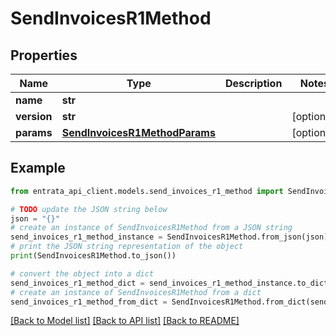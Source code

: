 # SendInvoicesR1Method


## Properties

Name | Type | Description | Notes
------------ | ------------- | ------------- | -------------
**name** | **str** |  | 
**version** | **str** |  | [optional] 
**params** | [**SendInvoicesR1MethodParams**](SendInvoicesR1MethodParams.md) |  | [optional] 

## Example

```python
from entrata_api_client.models.send_invoices_r1_method import SendInvoicesR1Method

# TODO update the JSON string below
json = "{}"
# create an instance of SendInvoicesR1Method from a JSON string
send_invoices_r1_method_instance = SendInvoicesR1Method.from_json(json)
# print the JSON string representation of the object
print(SendInvoicesR1Method.to_json())

# convert the object into a dict
send_invoices_r1_method_dict = send_invoices_r1_method_instance.to_dict()
# create an instance of SendInvoicesR1Method from a dict
send_invoices_r1_method_from_dict = SendInvoicesR1Method.from_dict(send_invoices_r1_method_dict)
```
[[Back to Model list]](../README.md#documentation-for-models) [[Back to API list]](../README.md#documentation-for-api-endpoints) [[Back to README]](../README.md)


